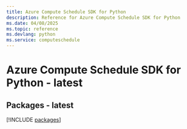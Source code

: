 ```yaml
---
title: Azure Compute Schedule SDK for Python
description: Reference for Azure Compute Schedule SDK for Python
ms.date: 04/08/2025
ms.topic: reference
ms.devlang: python
ms.service: computeschedule
---
```

# Azure Compute Schedule SDK for Python - latest
## Packages - latest
[!INCLUDE [packages](compute-schedule-index.md)]